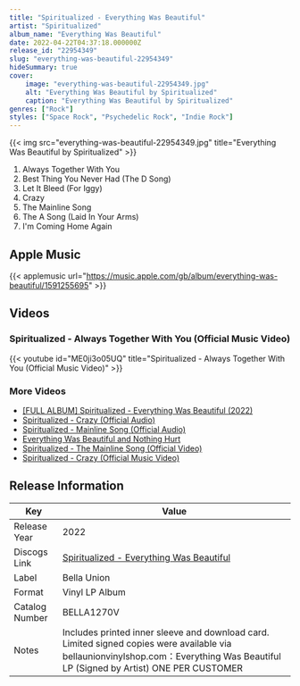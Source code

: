 ```yaml
---
title: "Spiritualized - Everything Was Beautiful"
artist: "Spiritualized"
album_name: "Everything Was Beautiful"
date: 2022-04-22T04:37:18.000000Z
release_id: "22954349"
slug: "everything-was-beautiful-22954349"
hideSummary: true
cover:
    image: "everything-was-beautiful-22954349.jpg"
    alt: "Everything Was Beautiful by Spiritualized"
    caption: "Everything Was Beautiful by Spiritualized"
genres: ["Rock"]
styles: ["Space Rock", "Psychedelic Rock", "Indie Rock"]
---
```


{{< img src="everything-was-beautiful-22954349.jpg" title="Everything Was Beautiful by Spiritualized" >}}

<!-- section break -->

1. Always Together With You
2. Best Thing You Never Had (The D Song)
3. Let It Bleed (For Iggy)
4. Crazy
5. The Mainline Song
6. The A Song (Laid In Your Arms)
7. I'm Coming Home Again

<!-- section break -->




## Apple Music
{{< applemusic url="https://music.apple.com/gb/album/everything-was-beautiful/1591255695" >}}





## Videos
### Spiritualized - Always Together With You (Official Music Video)
{{< youtube id="ME0ji3o05UQ" title="Spiritualized - Always Together With You (Official Music Video)" >}}<br>

### More Videos

- [[FULL ALBUM] Spiritualized - Everything Was Beautiful (2022)](https://www.youtube.com/watch?v=nunIIDrWiqQ)
- [Spiritualized - Crazy (Official Audio)](https://www.youtube.com/watch?v=DsAcPAE3moM)
- [Spiritualized  - Mainline Song (Official Audio)](https://www.youtube.com/watch?v=ie46jOrQ2Hk)
- [Everything Was Beautiful and Nothing Hurt](https://www.youtube.com/watch?v=OAhFS5Sl1V8)
- [Spiritualized - The Mainline Song (Official Video)](https://www.youtube.com/watch?v=hze3Su59kFE)
- [Spiritualized - Crazy (Official Music Video)](https://www.youtube.com/watch?v=3vCcjlcJ8JM)


## Release Information
|  Key           | Value                                                |
| ---------------| ---------------------------------------------------- |
| Release Year   | 2022                                   |
| Discogs Link   | [Spiritualized - Everything Was Beautiful](https://www.discogs.com/release/22954349-Spiritualized-Everything-Was-Beautiful) |
| Label          | Bella Union |
| Format         | Vinyl LP Album |
| Catalog Number | BELLA1270V |
| Notes | Includes printed inner sleeve and download card. Limited signed copies were available via bellaunionvinylshop.com：Everything Was Beautiful LP (Signed by Artist) ONE PER CUSTOMER |